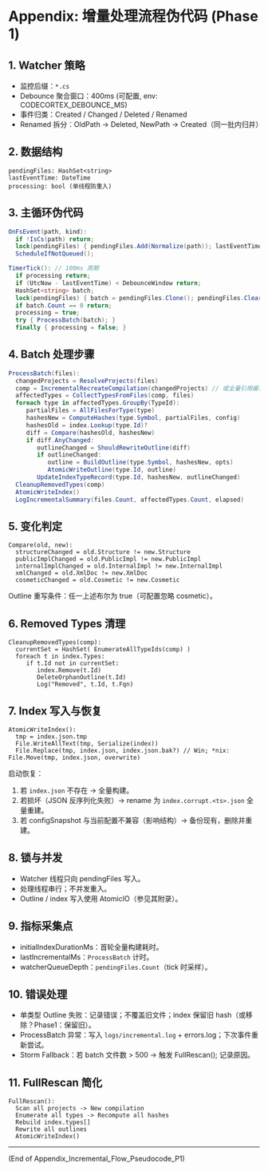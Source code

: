 # Appendix: 增量处理流程伪代码 (Phase 1)

## 1. Watcher 策略
- 监控后缀：`*.cs`
- Debounce 聚合窗口：400ms (可配置, env: CODECORTEX_DEBOUNCE_MS)
- 事件归类：Created / Changed / Deleted / Renamed
- Renamed 拆分：OldPath -> Deleted, NewPath -> Created（同一批内归并）

## 2. 数据结构
```
pendingFiles: HashSet<string>
lastEventTime: DateTime
processing: bool (单线程防重入)
```

## 3. 主循环伪代码
```csharp
OnFsEvent(path, kind):
  if !IsCs(path) return;
  lock(pendingFiles) { pendingFiles.Add(Normalize(path)); lastEventTime = UtcNow; }
  ScheduleIfNotQueued();

TimerTick(): // 100ms 周期
  if processing return;
  if (UtcNow - lastEventTime) < DebounceWindow return;
  HashSet<string> batch;
  lock(pendingFiles) { batch = pendingFiles.Clone(); pendingFiles.Clear(); }
  if batch.Count == 0 return;
  processing = true;
  try { ProcessBatch(batch); }
  finally { processing = false; }
```

## 4. Batch 处理步骤
```csharp
ProcessBatch(files):
  changedProjects = ResolveProjects(files)
  comp = IncrementalRecreateCompilation(changedProjects) // 或全量引用缓存
  affectedTypes = CollectTypesFromFiles(comp, files)
  foreach type in affectedTypes.GroupBy(TypeId):
     partialFiles = AllFilesForType(type)
     hashesNew = ComputeHashes(type.Symbol, partialFiles, config)
     hashesOld = index.Lookup(type.Id)?
     diff = Compare(hashesOld, hashesNew)
     if diff.AnyChanged:
        outlineChanged = ShouldRewriteOutline(diff)
        if outlineChanged:
           outline = BuildOutline(type.Symbol, hashesNew, opts)
           AtomicWriteOutline(type.Id, outline)
        UpdateIndexTypeRecord(type.Id, hashesNew, outlineChanged)
  CleanupRemovedTypes(comp)
  AtomicWriteIndex()
  LogIncrementalSummary(files.Count, affectedTypes.Count, elapsed)
```

## 5. 变化判定
```
Compare(old, new):
  structureChanged = old.Structure != new.Structure
  publicImplChanged = old.PublicImpl != new.PublicImpl
  internalImplChanged = old.InternalImpl != new.InternalImpl
  xmlChanged = old.XmlDoc != new.XmlDoc
  cosmeticChanged = old.Cosmetic != new.Cosmetic
```
Outline 重写条件：任一上述布尔为 true（可配置忽略 cosmetic）。

## 6. Removed Types 清理
```
CleanupRemovedTypes(comp):
  currentSet = HashSet( EnumerateAllTypeIds(comp) )
  foreach t in index.Types:
     if t.Id not in currentSet:
        index.Remove(t.Id)
        DeleteOrphanOutline(t.Id)
        Log("Removed", t.Id, t.Fqn)
```

## 7. Index 写入与恢复
```
AtomicWriteIndex():
  tmp = index.json.tmp
  File.WriteAllText(tmp, Serialize(index))
  File.Replace(tmp, index.json, index.json.bak?) // Win; *nix: File.Move(tmp, index.json, overwrite)
```
启动恢复：
1. 若 `index.json` 不存在 → 全量构建。
2. 若损坏（JSON 反序列化失败）→ rename 为 `index.corrupt.<ts>.json` 全量重建。
3. 若 configSnapshot 与当前配置不兼容（影响结构）→ 备份现有，删除并重建。

## 8. 锁与并发
- Watcher 线程只向 pendingFiles 写入。
- 处理线程串行；不并发重入。
- Outline / index 写入使用 AtomicIO（参见其附录）。

## 9. 指标采集点
- initialIndexDurationMs：首轮全量构建耗时。
- lastIncrementalMs：`ProcessBatch` 计时。
- watcherQueueDepth：`pendingFiles.Count`（tick 时采样）。

## 10. 错误处理
- 单类型 Outline 失败：记录错误；不覆盖旧文件；index 保留旧 hash（或移除？Phase1：保留旧）。
- ProcessBatch 异常：写入 `logs/incremental.log` + errors.log；下次事件重新尝试。
- Storm Fallback：若 batch 文件数 > 500 → 触发 FullRescan(); 记录原因。

## 11. FullRescan 简化
```
FullRescan():
  Scan all projects -> New compilation
  Enumerate all types -> Recompute all hashes
  Rebuild index.types[]
  Rewrite all outlines
  AtomicWriteIndex()
```

---
(End of Appendix_Incremental_Flow_Pseudocode_P1)
